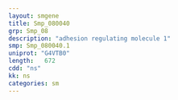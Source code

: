 ```yaml
---
layout: smgene
title: Smp_080040
grp: Smp_08
description: "adhesion regulating molecule 1"
smp: Smp_080040.1
uniprot: "G4VTB0"
length:   672
cdd: "ns"
kk: ns
categories: sm
---
```

